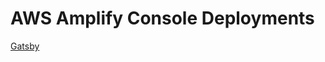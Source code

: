 # AWS Amplify Console Deployments

[Gatsby](https://github.com/swaminator/third-party-docs/blob/master/gatsby_amplify_console.md)
